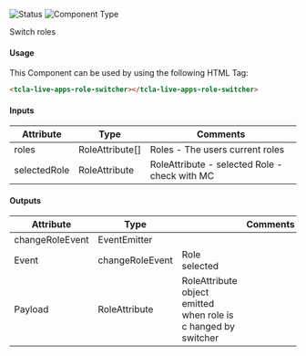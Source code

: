 
![Status][auto] ![Component Type][minor] <!--Component Meta {"created_by":"Auto", "reviewed_by":"Auto", "last_modified_by":"Auto", "comment":"?mc?"} Component Meta -->


<p>Switch roles</p>



#### Usage


This Component can be used by using the following HTML Tag:

```html
<tcla-live-apps-role-switcher></tcla-live-apps-role-switcher>
```

#### Inputs

Attribute | Type | Comments
--- | --- | ---
roles | RoleAttribute[] | Roles - The users current roles
selectedRole | RoleAttribute | RoleAttribute - selected Role - check with MC

#### Outputs

Attribute | Type |   | Comments
--- | --- | --- | ---
changeRoleEvent | EventEmitter<RoleAttribute> |   |  
  | Event |  changeRoleEvent  |  Role selected
  | Payload |  RoleAttribute  |  RoleAttribute object emitted when role is c hanged by switcher


[auto]: https://img.shields.io/badge/Status-auto%20generated-lightgrey.svg?style=flat "auto generated"

[manually]: https://img.shields.io/badge/Status-manually%20created-yellow.svg?style=flat "manually created"

[draft]: https://img.shields.io/badge/Status-draft-red.svg?style=flat "draft"

[review]: https://img.shields.io/badge/Status-need%20review-yellowgreen.svg?style=flat "need review"

[review done]: https://img.shields.io/badge/Status-review%20done-green.svg?style=flat "review done"

[finalized]: https://img.shields.io/badge/Status-finalized-brightgreen.svg?style=flat "finalized"

[top]: https://img.shields.io/badge/Component%20Type-Top-blue.svg?style=flat "top Component"

[major]: https://img.shields.io/badge/Component%20Type-major%20Component-blue.svg?style=flat "major Component"

[minor]: https://img.shields.io/badge/Component%20Type-minor%20Component-blue.svg?style=flat "minor Component"


